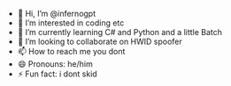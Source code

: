 - 👋 Hi, I’m @infernogpt
- 👀 I’m interested in coding etc
- 🌱 I’m currently learning C# and Python and a little Batch
- 💞️ I’m looking to collaborate on HWID spoofer
- 📫 How to reach me you dont
- 😄 Pronouns: he/him
- ⚡ Fun fact: i dont skid

<!---
infernogpt/infernogpt is a ✨ special ✨ repository because its `README.md` (this file) appears on your GitHub profile.
You can click the Preview link to take a look at your changes.
--->
